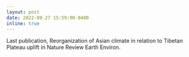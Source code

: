 ```yaml
---
layout: post
date: 2022-09-27 15:59:00-0400
inline: true
---
```


Last publication,
Reorganization of Asian climate in relation to Tibetan Plateau uplift in Nature Review Earth Environ. 
